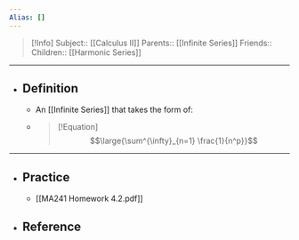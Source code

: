 ```yaml
---
Alias: []
---
```

> [!Info]
> Subject:: [[Calculus II]]
> Parents:: [[Infinite Series]]
> Friends:: 
> Children:: [[Harmonic Series]]
---
- ## Definition
	- An [[Infinite Series]] that takes the form of:
	- > [!Equation]
	  > $$\large{\sum^{\infty}_{n=1} \frac{1}{n^p}}$$
---
- ## Practice
	- [[MA241 Homework 4.2.pdf]]
- ## Reference